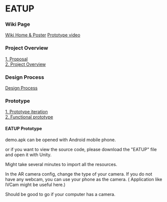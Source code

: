 # EATUP
### Wiki Page
[Wiki Home & Poster](https://github.com/phthisic/EATUP/wiki)
[Prototype video](https://youtu.be/EMolPWj0D3Y)
### Project Overview
[1. Proposal](https://github.com/phthisic/EATUP/wiki/01-Proposal)  
[2. Project Overview](https://github.com/phthisic/EATUP/wiki/02-Project-Overview)  
### Design Process 
[Design Process](https://github.com/phthisic/EATUP/wiki/03-Design-Process)  
### Prototype
[1. Prototype iteration](https://github.com/phthisic/EATUP/wiki/04-Prototype-iteration)  
[2. Functional prototype](https://github.com/phthisic/EATUP/tree/master/EATUP)  
#### EATUP Prototype
demo.apk can be opened with Android mobile phone.

or if you want to view the source code, please download the "EATUP" file and open it with Unity.

Might take several minutes to import all the resources.

In the AR camera config, change the type of your camera. If you do not have any webcam, you can use your phone as the camera. ( Application like IVCam might be useful here.)

Should be good to go if your computer has a camera.

